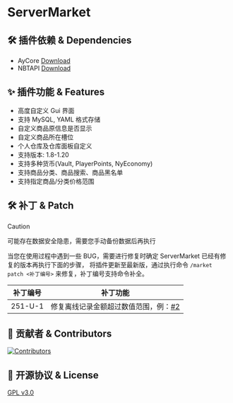 # ServerMarket

## 🛠 插件依赖 & Dependencies

+ AyCore [Download](https://cdn.mc9y.com/files/AyCore/AyCore-1.0.6-BETA.jar)
+ NBTAPI [Download](https://www.spigotmc.org/resources/nbt-api.7939/)

## ✨ 插件功能 & Features

* 高度自定义 Gui 界面
* 支持 MySQL, YAML 格式存储
* 自定义商品原信息是否显示
* 自定义商品所在槽位
* 个人仓库及仓库面板自定义
* 支持版本: 1.8-1.20
* 支持多种货币(Vault, PlayerPoints, NyEconomy)
* 支持商品分类、商品搜索、商品黑名单
* 支持指定商品/分类价格范围

## 🛠 补丁 & Patch

> [!CAUTION]  
> 可能存在数据安全隐患，需要您手动备份数据后再执行

当您在使用过程中遇到一些 BUG，需要进行修复时确定 ServerMarket 已经有修复的版本再执行下面的步骤，
将插件更新至最新版，通过执行命令 `/market patch <补丁编号>` 来修复，补丁编号支持命令补全。

|  补丁编号   |                                   补丁功能                                   |
|:-------:|:------------------------------------------------------------------------:|
| 251-U-1 | 修复离线记录金额超过数值范围，例：[#2](https://github.com/blank038/ServerMarket/issues/2) |

## 🌱 贡献者 & Contributors

<a href="https://github.com/blank038/ServerMarket/graphs/contributors">
  <img src="https://contrib.rocks/image?repo=blank038/ServerMarket" alt="Contributors"/>
</a>

## 📃 开源协议 & License

[GPL v3.0](https://opensource.org/license/gpl-3-0/)